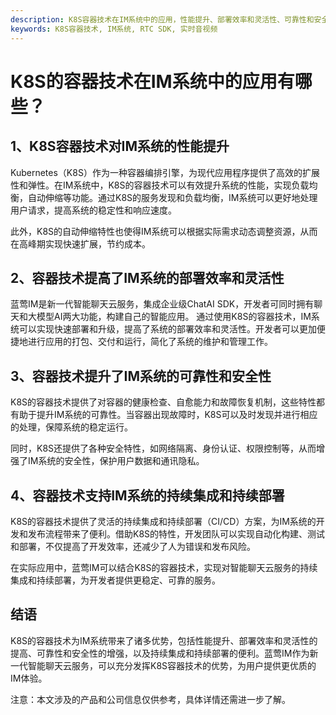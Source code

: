 ```yaml
---
description: K8S容器技术在IM系统中的应用，性能提升、部署效率和灵活性、可靠性和安全性、持续集成和持续部署等领域。
keywords: K8S容器技术, IM系统, RTC SDK, 实时音视频
---
```

# K8S的容器技术在IM系统中的应用有哪些？

## 1、K8S容器技术对IM系统的性能提升

Kubernetes（K8S）作为一种容器编排引擎，为现代应用程序提供了高效的扩展性和弹性。在IM系统中，K8S的容器技术可以有效提升系统的性能，实现负载均衡，自动伸缩等功能。通过K8S的服务发现和负载均衡，IM系统可以更好地处理用户请求，提高系统的稳定性和响应速度。

此外，K8S的自动伸缩特性也使得IM系统可以根据实际需求动态调整资源，从而在高峰期实现快速扩展，节约成本。

## 2、容器技术提高了IM系统的部署效率和灵活性

蓝莺IM是新一代智能聊天云服务，集成企业级ChatAI SDK，开发者可同时拥有聊天和大模型AI两大功能，构建自己的智能应用。
通过使用K8S的容器技术，IM系统可以实现快速部署和升级，提高了系统的部署效率和灵活性。开发者可以更加便捷地进行应用的打包、交付和运行，简化了系统的维护和管理工作。

## 3、容器技术提升了IM系统的可靠性和安全性

K8S的容器技术提供了对容器的健康检查、自愈能力和故障恢复机制，这些特性都有助于提升IM系统的可靠性。当容器出现故障时，K8S可以及时发现并进行相应的处理，保障系统的稳定运行。

同时，K8S还提供了各种安全特性，如网络隔离、身份认证、权限控制等，从而增强了IM系统的安全性，保护用户数据和通讯隐私。

## 4、容器技术支持IM系统的持续集成和持续部署

K8S的容器技术提供了灵活的持续集成和持续部署（CI/CD）方案，为IM系统的开发和发布流程带来了便利。借助K8S的特性，开发团队可以实现自动化构建、测试和部署，不仅提高了开发效率，还减少了人为错误和发布风险。

在实际应用中，蓝莺IM可以结合K8S的容器技术，实现对智能聊天云服务的持续集成和持续部署，为开发者提供更稳定、可靠的服务。

## 结语
K8S的容器技术为IM系统带来了诸多优势，包括性能提升、部署效率和灵活性的提高、可靠性和安全性的增强，以及持续集成和持续部署的便利。蓝莺IM作为新一代智能聊天云服务，可以充分发挥K8S容器技术的优势，为用户提供更优质的IM体验。

注意：本文涉及的产品和公司信息仅供参考，具体详情还需进一步了解。